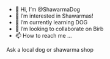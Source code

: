 - 👋 Hi, I’m @ShawarmaDog
- 👀 I’m interested in Shawarmas!
- 🌱 I’m currently learning DOG
- 💞️ I’m looking to collaborate on Birb
- 📫 How to reach me ...

Ask a local dog or shawarma shop

<!---
ShawarmaDog/ShawarmaDog is a ✨ special ✨ repository because its `README.md` (this file) appears on your GitHub profile.
You can click the Preview link to take a look at your changes.
--->

